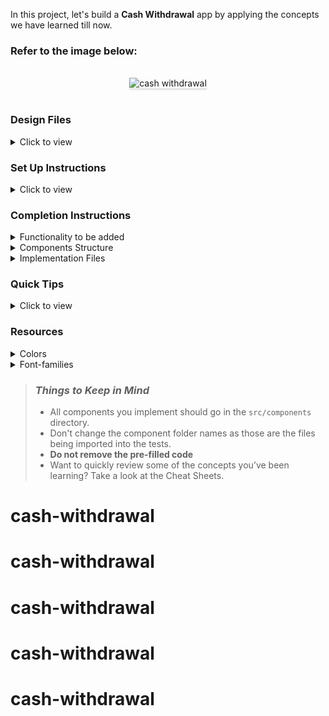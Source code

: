 In this project, let's build a **Cash Withdrawal** app by applying the concepts we have learned till now.

### Refer to the image below:

<br/>
<div style="text-align: center;">
    <img src="https://assets.ccbp.in/frontend/content/react-js/cash-withdrawal-output-v2.gif" alt="cash withdrawal" style="max-width:90%;box-shadow:0 2.8px 2.2px rgba(0, 0, 0, 0.12)">
</div>
<br/>

### Design Files

<details>
<summary>Click to view</summary>

- [Extra Small (Size < 576px) and Small (Size >= 576px)](https://assets.ccbp.in/frontend/content/react-js/cash-withdrawal-sm-output-v2.png)
- [Medium (Size >= 768px), Large (Size >= 992px) and Extra Large (Size >= 1200px)](https://assets.ccbp.in/frontend/content/react-js/cash-withdrawal-lg-output-v2.png)

</details>

### Set Up Instructions

<details>
<summary>Click to view</summary>

- Download dependencies by running `npm install`
- Start up the app using `npm start`
</details>

### Completion Instructions

<details>
<summary>Functionality to be added</summary>
<br/>

The app must have the following functionalities

- Initially, the balance should be **2000** rupees
- When a denomination is clicked, then the respective value should be deducted from the balance available
- The `CashWithdrawal` component receives the `denominationsList` as a prop. It consists of a list of denomination objects with the following properties in each denomination object

  |  Key  | Data Type |
  | :---: | :-------: |
  |  id   |  Number   |
  | value |  Number   |

</details>

<details>
<summary>Components Structure</summary>

<br/>
<div style="text-align: center;">
    <img src="https://assets.ccbp.in/frontend/content/react-js/cash-withdrawal-component-structure-v2.png" alt="cash withdrawal component structure" style="max-width:100%;box-shadow:0 2.8px 2.2px rgba(0, 0, 0, 0.12)">
</div>
<br/>

</details>

<details>
<summary>Implementation Files</summary>
<br/>

Use these files to complete the implementation:

- `src/components/CashWithdrawal/index.js`
- `src/components/CashWithdrawal/index.css`
- `src/components/DenominationItem/index.js`
- `src/components/DenominationItem/index.css`
</details>

### Quick Tips

<details>
<summary>Click to view</summary>
<br>

- The string method `slice()` extracts a section of a string and returns it as a new string, without modifying the original string

  ```js
  const text = "The quick brown fox";
  console.log(text.slice(0, 3)); // The
  console.log(text.slice(2, 3)); // e
  ```

- You can use the `cursor` CSS property to specify the mouse cursor to be displayed when pointing over an element

  ```
    cursor: pointer;
  ```

  <br/>
   <img src="https://assets.ccbp.in/frontend/content/react-js/cursor-pointer-img.png" alt="cursor pointer" style="width:100px" />

- You can use the below `outline` CSS property for buttons and input elements to remove the highlighting when the elements are clicked

  ```
    outline: none;
  ```

  </details>

### Resources

<details>
<summary>Colors</summary>

<br/>

<div style="background-color: #150b3e ; width: 150px; padding: 10px; color: white">Hex: #150b3e</div>
<div style="background-color: #c7d2fe ; width: 150px; padding: 10px; color: black">Hex: #c7d2fe</div>
<div style="background-color: #7c3aed ; width: 150px; padding: 10px; color: white">Hex: #7c3aed</div>
<div style="background-color: #d4d2db ; width: 150px; padding: 10px; color: black">Hex: #d4d2db</div>
<div style="background-color: #585076 ; width: 150px; padding: 10px; color: white">Hex: #585076</div>
<div style="background-color: #382f5a ; width: 150px; padding: 10px; color: white">Hex: #382f5a</div>
<div style="background-color: #c4c4c4 ; width: 150px; padding: 10px; color: black">Hex: #c4c4c4</div>

</details>

<details>
<summary>Font-families</summary>

- Roboto

</details>

> ### _Things to Keep in Mind_
>
> - All components you implement should go in the `src/components` directory.
> - Don't change the component folder names as those are the files being imported into the tests.
> - **Do not remove the pre-filled code**
> - Want to quickly review some of the concepts you’ve been learning? Take a look at the Cheat Sheets.
# cash-withdrawal
# cash-withdrawal
# cash-withdrawal
# cash-withdrawal
# cash-withdrawal
